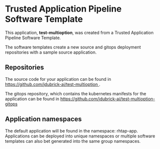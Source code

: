 # Trusted Application Pipeline Software Template

This application, **test-multioption**, was created from a Trusted Application Pipeline Software Template.

The software templates create a new source and gitops deployment repositories with a sample source application. 

## Repositories

The source code for your application can be found in [https://github.com/jdubrick-ai/test-multioption ](https://github.com/jdubrick-ai/test-multioption ).
 
The gitops repository, which contains the kubernetes manifests for the application can be found in 
[https://github.com/jdubrick-ai/test-multioption-gitops ](https://github.com/jdubrick-ai/test-multioption-gitops ) 

## Application namespaces 

The default application will be found in the namespace: rhtap-app. Applications can be deployed into unique namespaces or multiple software templates can also bet generated into the same group namespaces.  